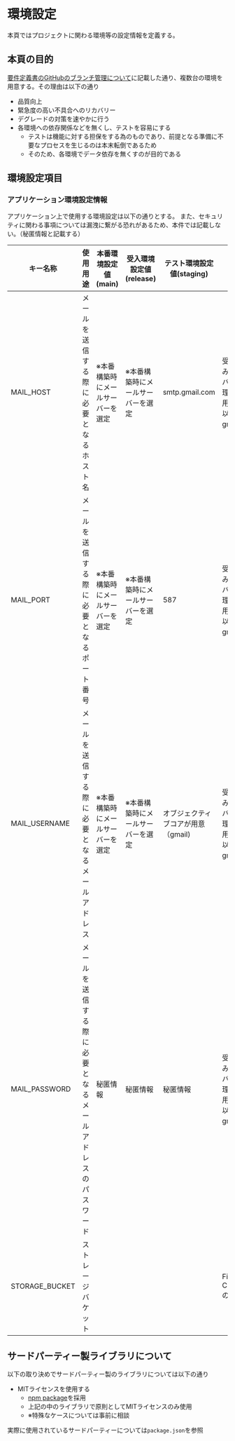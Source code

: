 
# 環境設定

本頁ではプロジェクトに関わる環境等の設定情報を定義する。


## 本頁の目的

[要件定義書のGitHubのブランチ管理について](要件定義書#GitHubのブランチ管理について5)に記載した通り、複数台の環境を用意する。その理由は以下の通り

- 品質向上
- 緊急度の高い不具合へのリカバリー
- デグレードの対策を速やかに行う
- 各環境への依存関係などを無くし、テストを容易にする
  - テストは機能に対する担保をする為のものであり、前提となる準備に不要なプロセスを生じるのは本末転倒であるため
  - そのため、各環境でデータ依存を無くすのが目的である



## 環境設定項目

### アプリケーション環境設定情報

アプリケーション上で使用する環境設定は以下の通りとする。
また、セキュリティに関わる事項については漏洩に繋がる恐れがあるため、本件では記載しない。（秘匿情報と記載する）



| キー名称 | 使用用途 | 本番環境設定値(main) | 受入環境設定値(release) | テスト環境設定値(staging) | 備考欄 |
| ---- | ---- | ---- | ---- | ---- | ---- |
| MAIL_HOST | メールを送信する際に必要となるホスト名 | ※本番構築時にメールサーバーを選定 | ※本番構築時にメールサーバーを選定 | smtp.gmail.com | 受入・本番のみメールサーバーは学会管理者様側でご用意し、それ以外の環境はgmailを使用 |
| MAIL_PORT | メールを送信する際に必要となるポート番号 | ※本番構築時にメールサーバーを選定 | ※本番構築時にメールサーバーを選定 | 587 | 受入・本番のみメールサーバーは学会管理者様側でご用意し、それ以外の環境はgmailを使用 |
| MAIL_USERNAME | メールを送信する際に必要となるメールアドレス | ※本番構築時にメールサーバーを選定 | ※本番構築時にメールサーバーを選定 | オブジェクティブコアが用意（gmail) | 受入・本番のみメールサーバーは学会管理者様側でご用意し、それ以外の環境はgmailを使用 |
| MAIL_PASSWORD | メールを送信する際に必要となるメールアドレスのパスワード | 秘匿情報 | 秘匿情報 | 秘匿情報 | 受入・本番のみメールサーバーは学会管理者様側でご用意し、それ以外の環境はgmailを使用 |
| STORAGE_BUCKET | ストレージバケット |  |  |  | Firebase CloudStorageの識別子 |



## サードパーティー製ライブラリについて

以下の取り決めでサードパーティー製のライブラリについては以下の通り

- MITライセンスを使用する
  - [npm package](https://www.npmjs.com/)を採用
  - 上記の中のライブラリで原則としてMITライセンスのみ使用
  - ※特殊なケースについては事前に相談

実際に使用されているサードパーティーについては`package.json`を参照












 

 